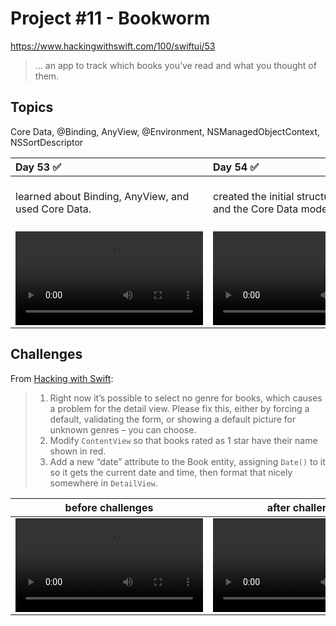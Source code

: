# Project #11 - Bookworm

https://www.hackingwithswift.com/100/swiftui/53

> ...  an app to track which books you’ve read and what you thought of them.

## Topics
Core Data, @Binding, AnyView, @Environment, NSManagedObjectContext, NSSortDescriptor

|Day 53 :white_check_mark: | Day 54 :white_check_mark: | Day 55 :white_check_mark: | Day 56 :white_check_mark: |
|:--|:--|:--|:--|
| learned about Binding, AnyView, and used Core Data. | created the initial structure for project and the Core Data model | used NSSortDescriptor to handle the sorting of our book data (author and title), deletef items from Core Data, and explored the navigation stack. | completed the challenges for the project |
| ![D53](Data/D53.mov)|![D54](Data/D54.mov)|![D55](Data/D55.mov)|![D56](https://user-images.githubusercontent.com/12801333/120953402-e29dc680-c71a-11eb-9196-bd9d1754a406.mov)|

## Challenges

From [Hacking with Swift](https://www.hackingwithswift.com/books/ios-swiftui/bookworm-wrap-up):
>1. Right now it’s possible to select no genre for books, which causes a problem for the detail view. Please fix this, either by forcing a default, validating the form, or showing a default picture for unknown genres – you can choose.
>2. Modify `ContentView` so that books rated as 1 star have their name shown in red.
>3. Add a new “date” attribute to the Book entity, assigning `Date()` to it so it gets the current date and time, then format that nicely somewhere in `DetailView`.

|before challenges|after challenges|
|:--:|:--:|
|![D55](Data/D55.mov)|![D56](https://user-images.githubusercontent.com/12801333/120953402-e29dc680-c71a-11eb-9196-bd9d1754a406.mov)|
